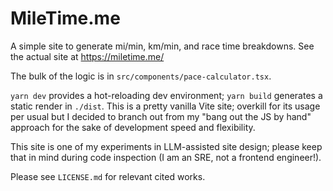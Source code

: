 # MileTime.me

A simple site to generate mi/min, km/min, and race time breakdowns. See the actual site at https://miletime.me/

The bulk of the logic is in `src/components/pace-calculator.tsx`.

`yarn dev` provides a hot-reloading dev environment; `yarn build` generates a static render in `./dist`. This is a pretty vanilla Vite site; overkill for its usage per usual but I decided to branch out from my "bang out the JS by hand" approach for the sake of development speed and flexibility.

This site is one of my experiments in LLM-assisted site design; please keep that in mind during code inspection (I am an SRE, not a frontend engineer!).

Please see `LICENSE.md` for relevant cited works.
